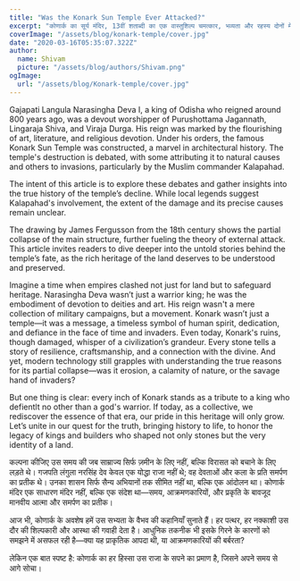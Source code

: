 ```yaml
---
title: "Was the Konark Sun Temple Ever Attacked?"
excerpt: "कोणार्क का सूर्य मंदिर, 13वीं शताब्दी का एक वास्तुशिल्प चमत्कार, भव्यता और रहस्य दोनों में घिरा हुआ है। एक प्रमुख प्रश्न यह है कि क्या इस मंदिर पर आक्रमण हुआ था। ऐतिहासिक विवरणों के अनुसार, यह संभव है कि मुगल काल के दौरान, विशेषकर 16वीं शताब्दी में, मंदिर को नुकसान पहुंचाया गया हो या इसे आक्रमणकारियों द्वारा क्षतिग्रस्त किया गया हो। हालांकि, इसके ठोस प्रमाण नहीं मिलते हैं। किंवदंतियों और प्राकृतिक क्षरण की कहानियों ने इस रहस्य को और गहरा कर दिया है। बावजूद इसके, कोणार्क भारत की समृद्ध सांस्कृतिक धरोहर का प्रतीक बना हुआ है।"
coverImage: "/assets/blog/konark-temple/cover.jpg"
date: "2020-03-16T05:35:07.322Z"
author:
  name: Shivam
  picture: "/assets/blog/authors/Shivam.png"
ogImage:
  url: "/assets/blog/Konark-temple/cover.jpg"
---
```


Gajapati Langula Narasingha Deva I, a king of Odisha who reigned around 800 years ago, was a devout worshipper of Purushottama Jagannath, Lingaraja Shiva, and Viraja Durga. His reign was marked by the flourishing of art, literature, and religious devotion. Under his orders, the famous Konark Sun Temple was constructed, a marvel in architectural history. The temple's destruction is debated, with some attributing it to natural causes and others to invasions, particularly by the Muslim commander Kalapahad.

The intent of this article is to explore these debates and gather insights into the true history of the temple’s decline. While local legends suggest Kalapahad's involvement, the extent of the damage and its precise causes remain unclear.

The drawing by James Fergusson from the 18th century shows the partial collapse of the main structure, further fueling the theory of external attack. This article invites readers to dive deeper into the untold stories behind the temple’s fate, as the rich heritage of the land deserves to be understood and preserved.

Imagine a time when empires clashed not just for land but to safeguard heritage. Narasingha Deva wasn’t just a warrior king; he was the embodiment of devotion to deities and art. His reign wasn't a mere collection of military campaigns, but a movement. Konark wasn’t just a temple—it was a message, a timeless symbol of human spirit, dedication, and defiance in the face of time and invaders. Even today, Konark's ruins, though damaged, whisper of a civilization’s grandeur. Every stone tells a story of resilience, craftsmanship, and a connection with the divine. And yet, modern technology still grapples with understanding the true reasons for its partial collapse—was it erosion, a calamity of nature, or the savage hand of invaders?

But one thing is clear: every inch of Konark stands as a tribute to a king who defientlt no other than a god's warrior. If today, as a collective, we rediscover the essence of that era, our pride in this heritage will only grow. Let’s unite in our quest for the truth, bringing history to life, to honor the legacy of kings and builders who shaped not only stones but the very identity of a land.


कल्पना कीजिए उस समय की जब साम्राज्य सिर्फ ज़मीन के लिए नहीं, बल्कि विरासत को बचाने के लिए लड़ते थे। गजपति लंगुला नरसिंह देव केवल एक योद्धा राजा नहीं थे; वह देवताओं और कला के प्रति समर्पण का प्रतीक थे। उनका शासन सिर्फ सैन्य अभियानों तक सीमित नहीं था, बल्कि एक आंदोलन था। कोणार्क मंदिर एक साधारण मंदिर नहीं, बल्कि एक संदेश था—समय, आक्रमणकारियों, और प्रकृति के बावजूद मानवीय आत्मा और समर्पण का प्रतीक।

आज भी, कोणार्क के अवशेष हमें उस सभ्यता के वैभव की कहानियाँ सुनाते हैं। हर पत्थर, हर नक्काशी उस दौर की शिल्पकारी और आस्था की गवाही देता है। आधुनिक तकनीक भी इसके गिरने के कारणों को समझने में असफल रही है—क्या यह प्राकृतिक आपदा थी, या आक्रमणकारियों की बर्बरता?

लेकिन एक बात स्पष्ट है: कोणार्क का हर हिस्सा उस राजा के सपने का प्रमाण है, जिसने अपने समय से आगे सोचा।
